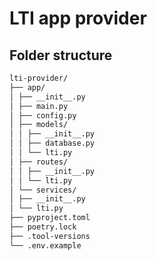 # LTI app provider

## Folder structure

```markdown
lti-provider/
├── app/
│ ├── __init__.py
│ ├── main.py
│ ├── config.py
│ ├── models/
│ │ ├── __init__.py
│ │ ├── database.py
│ │ └── lti.py
│ ├── routes/
│ │ ├── __init__.py
│ │ └── lti.py
│ └── services/
│ ├── __init__.py
│ └── lti.py
├── pyproject.toml
├── poetry.lock
├── .tool-versions
└── .env.example
```
